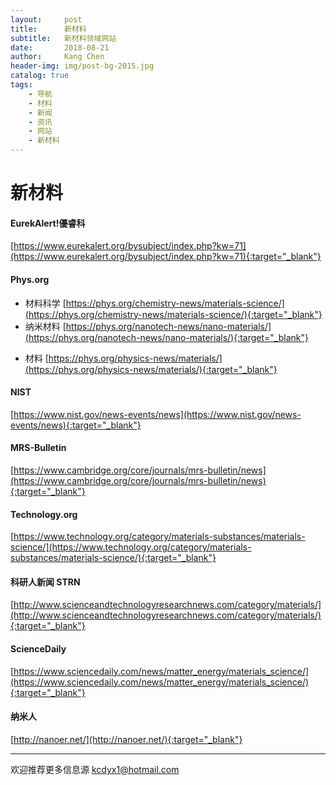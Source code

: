 ```yaml
---
layout:     post
title:      新材料
subtitle:   新材料领域网站
date:       2018-08-21
author:     Kang Chen
header-img: img/post-bg-2015.jpg
catalog: true
tags:
    - 导航
    - 材料
    - 新闻
    - 资讯
    - 网站
    - 新材料
---
```


# 新材料

#### EurekAlert!優睿科

[https://www.eurekalert.org/bysubject/index.php?kw=71](https://www.eurekalert.org/bysubject/index.php?kw=71){:target="_blank"}

#### Phys.org

- 材料科学 [https://phys.org/chemistry-news/materials-science/](https://phys.org/chemistry-news/materials-science/){:target="_blank"}
- 纳米材料 [https://phys.org/nanotech-news/nano-materials/](https://phys.org/nanotech-news/nano-materials/){:target="_blank"}
* 材料 [https://phys.org/physics-news/materials/](https://phys.org/physics-news/materials/){:target="_blank"}
  
#### NIST

[https://www.nist.gov/news-events/news](https://www.nist.gov/news-events/news){:target="_blank"}

#### MRS-Bulletin

[https://www.cambridge.org/core/journals/mrs-bulletin/news](https://www.cambridge.org/core/journals/mrs-bulletin/news){:target="_blank"}


#### Technology.org
[https://www.technology.org/category/materials-substances/materials-science/](https://www.technology.org/category/materials-substances/materials-science/){:target="_blank"}

#### 科研人新闻 STRN

[http://www.scienceandtechnologyresearchnews.com/category/materials/](http://www.scienceandtechnologyresearchnews.com/category/materials/){:target="_blank"}

#### ScienceDaily

 [https://www.sciencedaily.com/news/matter_energy/materials_science/](https://www.sciencedaily.com/news/matter_energy/materials_science/){:target="_blank"}

#### 纳米人

 [http://nanoer.net/](http://nanoer.net/){:target="_blank"}

------

欢迎推荐更多信息源 [kcdyx1@hotmail.com](mailto:kcdyx1@hotmail.com)